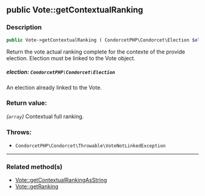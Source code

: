 ## public Vote::getContextualRanking

### Description    

```php
public Vote->getContextualRanking ( CondorcetPHP\Condorcet\Election $election ): array
```

Return the vote actual ranking complete for the contexte of the provide election. Election must be linked to the Vote object.
    

##### **election:** *```CondorcetPHP\Condorcet\Election```*   
An election already linked to the Vote.    


### Return value:   

*(```array```)* Contextual full ranking.



### Throws:   

* ```CondorcetPHP\Condorcet\Throwable\VoteNotLinkedException```

---------------------------------------

### Related method(s)      

* [Vote::getContextualRankingAsString](/Docs/MethodsReferences/Vote%20Class/public%20Vote--getContextualRankingAsString.md)    
* [Vote::getRanking](/Docs/MethodsReferences/Vote%20Class/public%20Vote--getRanking.md)    
